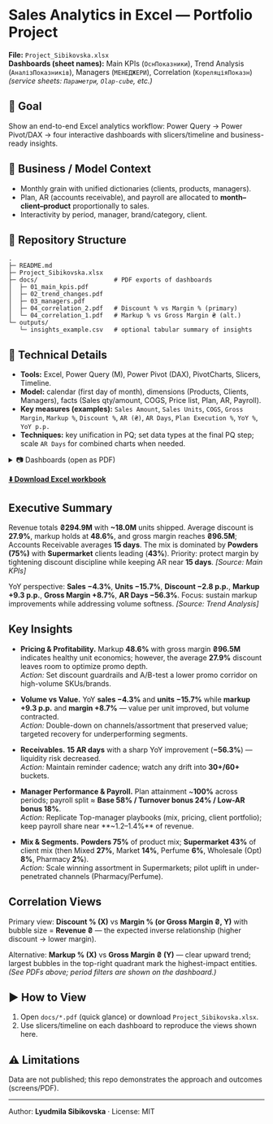 # Sales Analytics in Excel — Portfolio Project

**File:** `Project_Sibikovska.xlsx`  
**Dashboards (sheet names):** Main KPIs (`ОснПоказники`), Trend Analysis (`АналізПоказників`), Managers (`МЕНЕДЖЕРИ`), Correlation (`КореляціяПоказн`)  
*(service sheets: `Параметри`, `Olap-cube`, etc.)*

## 🎯 Goal
Show an end-to-end Excel analytics workflow: Power Query → Power Pivot/DAX → four interactive dashboards with slicers/timeline and business-ready insights.

## 🧠 Business / Model Context
- Monthly grain with unified dictionaries (clients, products, managers).  
- Plan, AR (accounts receivable), and payroll are allocated to **month–client–product** proportionally to sales.  
- Interactivity by period, manager, brand/category, client.

## 📂 Repository Structure

```
.
├─ README.md
├─ Project_Sibikovska.xlsx
├─ docs/                     # PDF exports of dashboards
│  ├─ 01_main_kpis.pdf
│  ├─ 02_trend_changes.pdf
│  ├─ 03_managers.pdf
│  ├─ 04_correlation_2.pdf   # Discount % vs Margin % (primary)
│  └─ 04_correlation_1.pdf   # Markup % vs Gross Margin ₴ (alt.)
└─ outputs/
   └─ insights_example.csv   # optional tabular summary of insights
```

## 🧩 Technical Details
- **Tools:** Excel, Power Query (M), Power Pivot (DAX), PivotCharts, Slicers, Timeline.  
- **Model:** calendar (first day of month), dimensions (Products, Clients, Managers), facts (Sales qty/amount, COGS, Price list, Plan, AR, Payroll).  
- **Key measures (examples):** `Sales Amount`, `Sales Units`, `COGS`, `Gross Margin`, `Markup %`, `Discount %`, `AR (₴)`, `AR Days`, `Plan Execution %`, `YoY %`, `YoY p.p.`  
- **Techniques:** key unification in PQ; set data types at the final PQ step; scale `AR Days` for combined charts when needed.

<details>
  <summary>📷 Dashboards (open as PDF)</summary>

- [Main KPIs](docs/01_main_kpis.pdf)  
- [Trend & Changes](docs/02_trend_changes.pdf)  
- [Managers](docs/03_managers.pdf)  
- [Correlation — Discount % vs Margin %](docs/04_correlation_2.pdf)  
  - [Alternative: Markup % vs Gross Margin ₴](docs/04_correlation_1.pdf)

</details>

</details>

**[⬇️ Download Excel workbook](Project_Sibikovska.xlsx?raw=1)**



## Executive Summary
Revenue totals **₴294.9M** with **~18.0M** units shipped. Average discount is **27.9%**, markup holds at **48.6%**, and gross margin reaches **₴96.5M**; Accounts Receivable averages **15 days**. The mix is dominated by **Powders (75%)** with **Supermarket** clients leading (**43%**). Priority: protect margin by tightening discount discipline while keeping AR near **15 days**. *[Source: Main KPIs]*

YoY perspective: **Sales −4.3%**, **Units −15.7%**, **Discount −2.8 p.p.**, **Markup +9.3 p.p.**, **Gross Margin +8.7%**, **AR Days −56.3%**. Focus: sustain markup improvements while addressing volume softness. *[Source: Trend Analysis]*

## Key Insights
- **Pricing & Profitability.** Markup **48.6%** with gross margin **₴96.5M** indicates healthy unit economics; however, the average **27.9%** discount leaves room to optimize promo depth.  
  *Action:* Set discount guardrails and A/B-test a lower promo corridor on high-volume SKUs/brands.

- **Volume vs Value.** YoY **sales −4.3%** and **units −15.7%** while **markup +9.3 p.p.** and **margin +8.7%** — value per unit improved, but volume contracted.  
  *Action:* Double-down on channels/assortment that preserved value; targeted recovery for underperforming segments.

- **Receivables.** **15 AR days** with a sharp YoY improvement (**−56.3%**) — liquidity risk decreased.  
  *Action:* Maintain reminder cadence; watch any drift into **30+/60+** buckets.

- **Manager Performance & Payroll.** Plan attainment ~**100%** across periods; payroll split ≈ **Base 58% / Turnover bonus 24% / Low-AR bonus 18%**.  
  *Action:* Replicate Top-manager playbooks (mix, pricing, client portfolio); keep payroll share near **~1.2–1.4%** of revenue.

- **Mix & Segments.** **Powders 75%** of product mix; **Supermarket 43%** of client mix (then Mixed **27%**, Market **14%**, Perfume **6%**, Wholesale (Opt) **8%**, Pharmacy **2%**).  
  *Action:* Scale winning assortment in Supermarkets; pilot uplift in under-penetrated channels (Pharmacy/Perfume).

## Correlation Views
Primary view: **Discount % (X)** vs **Margin % (or Gross Margin ₴, Y)** with bubble size = **Revenue ₴** — the expected inverse relationship (higher discount → lower margin).  

Alternative: **Markup % (X)** vs **Gross Margin ₴ (Y)** — clear upward trend; largest bubbles in the top-right quadrant mark the highest-impact entities. *(See PDFs above; period filters are shown on the dashboard.)*

## ▶️ How to View
1. Open `docs/*.pdf` (quick glance) or download `Project_Sibikovska.xlsx`.  
2. Use slicers/timeline on each dashboard to reproduce the views shown here.

## ⚠️ Limitations
Data are not published; this repo demonstrates the approach and outcomes (screens/PDF).

---
Author: **Lyudmila Sibikovska** · License: MIT
